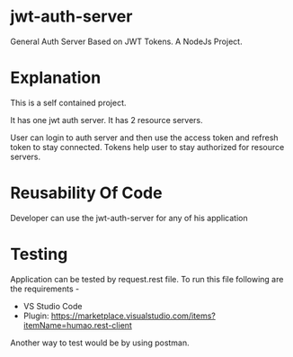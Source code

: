 # jwt-auth-server
General Auth Server Based on JWT Tokens. A NodeJs Project.

# Explanation
This is a self contained project.

It has one jwt auth server.
It has 2 resource servers.

User can login to auth server and then use the access token and refresh token to stay connected.
Tokens help user to stay authorized for resource servers.

# Reusability Of Code
Developer can use the jwt-auth-server for any of his application

# Testing
Application can be tested by request.rest file.
To run this file following are the requirements -
  - VS Studio Code
  - Plugin: https://marketplace.visualstudio.com/items?itemName=humao.rest-client

Another way to test would be by using postman.

